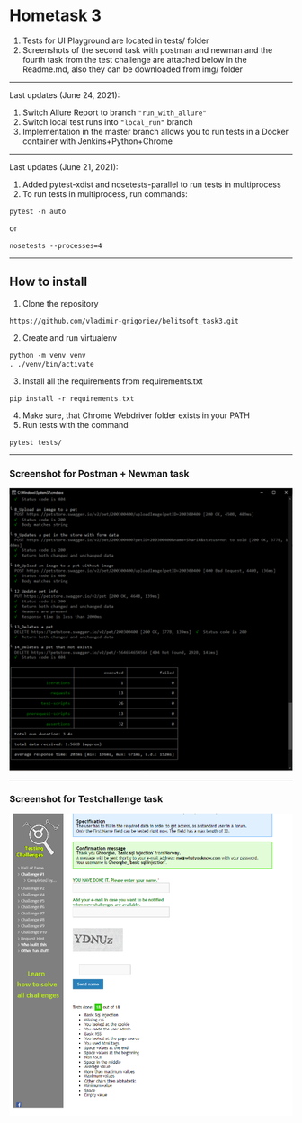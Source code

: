 # Hometask 3

1. Tests for UI Playground are located in tests/ folder
2. Screenshots of the second task with postman and newman and the fourth task from the test challenge are attached below in the Readme.md, also they can be downloaded from img/ folder
___
Last updates (June 24, 2021):
1. Switch Allure Report to branch `"run_with_allure"`
1. Switch local test runs into `"local_run"` branch
1. Implementation in the master branch allows you to run tests in a Docker container with Jenkins+Python+Chrome
___
Last updates (June 21, 2021):
1. Added pytest-xdist and nosetests-parallel to run tests in multiprocess
1. To run tests in multiprocess, run commands:
```
pytest -n auto
```
or
```
nosetests --processes=4
```
___
## How to install


1. Clone the repository

```
https://github.com/vladimir-grigoriev/belitsoft_task3.git
```
2. Create and run virtualenv
```
python -m venv venv
. ./venv/bin/activate
```
3. Install all the requirements from requirements.txt
```
pip install -r requirements.txt
```
4. Make sure, that Chrome Webdriver folder exists in your PATH
5. Run tests with the command
```
pytest tests/
```
___

### Screenshot for Postman + Newman task
![Test image1](imgs/Postman_with_newman.png)
___
### Screenshot for Testchallenge task
![Test image1](imgs/Testchallenges.png)

